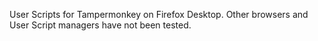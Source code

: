 User Scripts for Tampermonkey on Firefox Desktop. Other browsers and User Script managers have not been tested.
